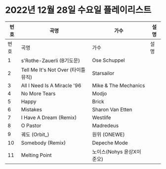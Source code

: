 # 2022년 12월 28일 수요일 플레이리스트

| 번호 | 곡명 | 가수 | 설명 |
|------|------|------|------|
| 번호 | 곡명 | 가수 | 설명 |
| 1 | s'Rothe-Zauerli (B기도문) | Ose Schuppel |  |
| 2 | Tell Me It's Not Over (타이틀 뮤직) | Starsailor |  |
| 3 | All I Need Is A Miracle '96 | Mike & The Mechanics |  |
| 4 | No More Tears | Modjo |  |
| 5 | Happy | Brick |  |
| 6 | Mistakes | Sharon Van Etten |  |
| 7 | I Have A Dream (Remix) | Westlife |  |
| 8 | O Pastor | Madredeus |  |
| 9 | 궤도 (Orbit_) | 원위 (ONEWE) |  |
| 10 | Somebody (Remix) | Depeche Mode |  |
| 11 | Melting Point | 노이스(Nohys 윤상X이준오) |  |
